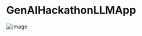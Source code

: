 # GenAIHackathonLLMApp

![image](https://github.com/asanjay123/GenAIHackathonLLMApp/assets/90867690/baad2ba2-8b29-48e7-b41e-d9793892907a)

